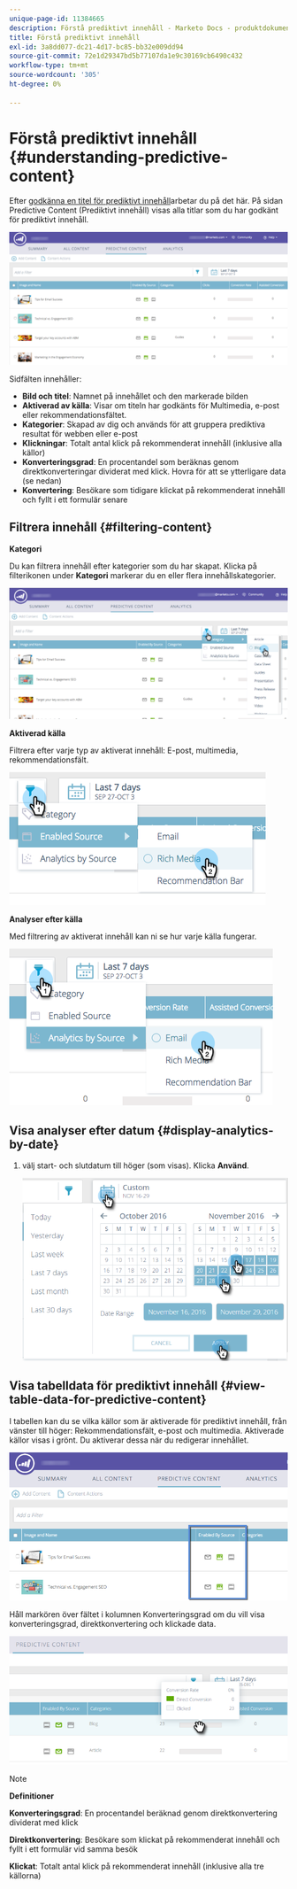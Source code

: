 ```yaml
---
unique-page-id: 11384665
description: Förstå prediktivt innehåll - Marketo Docs - produktdokumentation
title: Förstå prediktivt innehåll
exl-id: 3a8dd077-dc21-4d17-bc85-bb32e009dd94
source-git-commit: 72e1d29347bd5b77107da1e9c30169cb6490c432
workflow-type: tm+mt
source-wordcount: '305'
ht-degree: 0%

---
```


# Förstå prediktivt innehåll {#understanding-predictive-content}

Efter [godkänna en titel för prediktivt innehåll](/help/marketo/product-docs/predictive-content/working-with-all-content/approve-a-title-for-predictive-content.md)arbetar du på det här. På sidan Predictive Content (Prediktivt innehåll) visas alla titlar som du har godkänt för prediktivt innehåll.

![](assets/image2017-10-3-9-3a21-3a38.png)

Sidfälten innehåller:

* **Bild och titel**: Namnet på innehållet och den markerade bilden
* **Aktiverad av källa**: Visar om titeln har godkänts för Multimedia, e-post eller rekommendationsfältet.
* **Kategorier**: Skapad av dig och används för att gruppera prediktiva resultat för webben eller e-post
* **Klickningar**: Totalt antal klick på rekommenderat innehåll (inklusive alla källor)
* **Konverteringsgrad**: En procentandel som beräknas genom direktkonverteringar dividerat med klick. Hovra för att se ytterligare data (se nedan)
* **Konvertering**: Besökare som tidigare klickat på rekommenderat innehåll och fyllt i ett formulär senare

## Filtrera innehåll {#filtering-content}

**Kategori**

Du kan filtrera innehåll efter kategorier som du har skapat. Klicka på filterikonen under **Kategori** markerar du en eller flera innehållskategorier.

![](assets/image2017-10-3-9-3a24-3a38.png)

**Aktiverad källa**

Filtrera efter varje typ av aktiverat innehåll: E-post, multimedia, rekommendationsfält.

![](assets/image2017-10-3-9-3a25-3a9.png)

**Analyser efter källa**

Med filtrering av aktiverat innehåll kan ni se hur varje källa fungerar.

![](assets/image2017-10-3-9-3a25-3a34.png)

## Visa analyser efter datum {#display-analytics-by-date}

1. välj start- och slutdatum till höger (som visas). Klicka **Använd**.

   ![](assets/predictive-content-filter-by-date-hands.png)

## Visa tabelldata för prediktivt innehåll {#view-table-data-for-predictive-content}

I tabellen kan du se vilka källor som är aktiverade för prediktivt innehåll, från vänster till höger: Rekommendationsfält, e-post och multimedia. Aktiverade källor visas i grönt. Du aktiverar dessa när du redigerar innehållet.

![](assets/image2017-10-3-9-3a26-3a25.png)

Håll markören över fältet i kolumnen Konverteringsgrad om du vill visa konverteringsgrad, direktkonvertering och klickade data.

![](assets/predictive-content-conversion-rate-popup-hand.png)

>[!NOTE]
>
>**Definitioner**
>
>**Konverteringsgrad**: En procentandel beräknad genom direktkonvertering dividerat med klick
>
>**Direktkonvertering**: Besökare som klickat på rekommenderat innehåll och fyllt i ett formulär vid samma besök
>
>**Klickat**: Totalt antal klick på rekommenderat innehåll (inklusive alla tre källorna)

